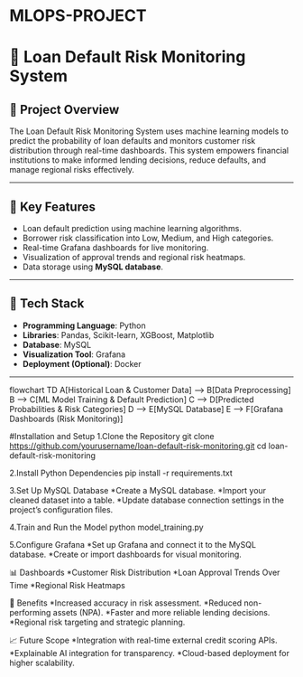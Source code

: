 # MLOPS-PROJECT

# 📄 Loan Default Risk Monitoring System

## 📌 Project Overview
The Loan Default Risk Monitoring System uses machine learning models to predict the probability of loan defaults and monitors customer risk distribution through real-time dashboards. This system empowers financial institutions to make informed lending decisions, reduce defaults, and manage regional risks effectively.

---

## 🧠 Key Features
- Loan default prediction using machine learning algorithms.
- Borrower risk classification into Low, Medium, and High categories.
- Real-time Grafana dashboards for live monitoring.
- Visualization of approval trends and regional risk heatmaps.
- Data storage using **MySQL database**.

---

## 🚀 Tech Stack
- **Programming Language**: Python
- **Libraries**: Pandas, Scikit-learn, XGBoost, Matplotlib
- **Database**: MySQL
- **Visualization Tool**: Grafana
- **Deployment (Optional)**: Docker

---

flowchart TD
    A[Historical Loan & Customer Data] --> B[Data Preprocessing]
    B --> C[ML Model Training & Default Prediction]
    C --> D[Predicted Probabilities & Risk Categories]
    D --> E[MySQL Database]
    E --> F[Grafana Dashboards (Risk Monitoring)]

#Installation and Setup
1.Clone the Repository
git clone https://github.com/yourusername/loan-default-risk-monitoring.git
cd loan-default-risk-monitoring

2.Install Python Dependencies
pip install -r requirements.txt

3.Set Up MySQL Database
*Create a MySQL database.
*Import your cleaned dataset into a table.
*Update database connection settings in the project’s configuration files.

4.Train and Run the Model
python model_training.py

5.Configure Grafana
*Set up Grafana and connect it to the MySQL database.
*Create or import dashboards for visual monitoring.

📊 Dashboards
*Customer Risk Distribution
*Loan Approval Trends Over Time
*Regional Risk Heatmaps

🌟 Benefits
*Increased accuracy in risk assessment.
*Reduced non-performing assets (NPA).
*Faster and more reliable lending decisions.
*Regional risk targeting and strategic planning.

📈 Future Scope
*Integration with real-time external credit scoring APIs.
*Explainable AI integration for transparency.
*Cloud-based deployment for higher scalability.




